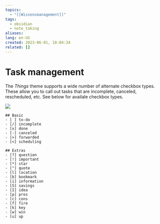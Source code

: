 ```yaml
---
topics:
  - "[[Wissensmanagement]]"
tags:
  - obsidian
  - note_taking
aliases: 
lang: en-US
created: 2023-06-01, 18:04:34
related: []
---
```


# Task management

The *Things* theme supports a wide number of alternate checkbox types. These allow you to call out tasks that are incomplete, canceled, rescheduled, etc. See below for availale checkbox types.

[![](https://github.com/colineckert/obsidian-things/raw/main/assets/checkbox-styles.png)](https://github.com/colineckert/obsidian-things/blob/main/assets/checkbox-styles.png)

```
## Basic
- [ ] to-do
- [/] incomplete
- [x] done
- [-] canceled
- [>] forwarded
- [<] scheduling

## Extras
- [?] question
- [!] important
- [*] star
- ["] quote
- [l] location
- [b] bookmark
- [i] information
- [S] savings
- [I] idea
- [p] pros
- [c] cons
- [f] fire
- [k] key
- [w] win
- [u] up
```
